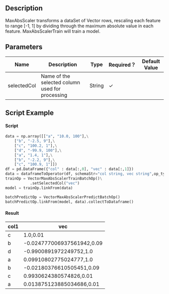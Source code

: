 ## Description
MaxAbsScaler transforms a dataSet of Vector rows, rescaling each feature to range
 [-1, 1] by dividing through the maximum absolute value in each feature.
 MaxAbsScalerTrain will train a model.

## Parameters
| Name | Description | Type | Required？ | Default Value |
| --- | --- | --- | --- | --- |
| selectedCol | Name of the selected column used for processing | String | ✓ |  |


## Script Example

#### Script

```python
data = np.array([["a", "10.0, 100"],\
    ["b", "-2.5, 9"],\
    ["c", "100.2, 1"],\
    ["d", "-99.9, 100"],\
    ["a", "1.4, 1"],\
    ["b", "-2.2, 9"],\
    ["c", "100.9, 1"]])
df = pd.DataFrame({"col" : data[:,0], "vec" : data[:,1]})
data = dataframeToOperator(df, schemaStr="col string, vec string",op_type="batch")
trainOp = VectorMaxAbsScalerTrainBatchOp()\
           .setSelectedCol("vec")
model = trainOp.linkFrom(data) 

batchPredictOp = VectorMaxAbsScalerPredictBatchOp()
batchPredictOp.linkFrom(model, data).collectToDataframe()
```
#### Result

col1|vec
----|---
c|1.0,0.01
b|-0.024777006937561942,0.09
d|-0.9900891972249752,1.0
a|0.09910802775024777,1.0
b|-0.02180376610505451,0.09
c|0.9930624380574826,0.01
a|0.013875123885034686,0.01




